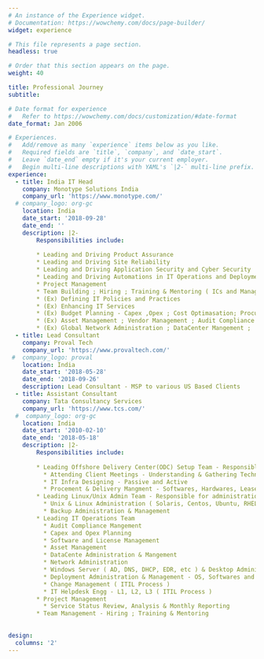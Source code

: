 ```yaml
---
# An instance of the Experience widget.
# Documentation: https://wowchemy.com/docs/page-builder/
widget: experience

# This file represents a page section.
headless: true

# Order that this section appears on the page.
weight: 40

title: Professional Journey
subtitle:

# Date format for experience
#   Refer to https://wowchemy.com/docs/customization/#date-format
date_format: Jan 2006

# Experiences.
#   Add/remove as many `experience` items below as you like.
#   Required fields are `title`, `company`, and `date_start`.
#   Leave `date_end` empty if it's your current employer.
#   Begin multi-line descriptions with YAML's `|2-` multi-line prefix.
experience:
  - title: India IT Head
    company: Monotype Solutions India
    company_url: 'https://www.monotype.com/'
  # company_logo: org-gc
    location: India
    date_start: '2018-09-28'
    date_end: ''
    description: |2-
        Responsibilities include:
        
        * Leading and Driving Product Assurance
        * Leading and Driving Site Reliability
        * Leading and Driving Application Security and Cyber Security
        * Leading and Driving Automations in IT Operations and Deployments
        * Project Management 
        * Team Building ; Hiring ; Training & Mentoring ( ICs and Managers )
        * (Ex) Defining IT Policies and Practices
        * (Ex) Enhancing IT Services
        * (Ex) Budget Planning - Capex ,Opex ; Cost Optimasation; Procurement - Softwares, High End Hardwares, Lease Lines, etc
        * (Ex) Asset Management ; Vendor Management ; Audit Compliance Mangement ; 
        * (Ex) Global Network Administration ; DataCenter Mangement ; 
  - title: Lead Consultant
    company: Proval Tech
    company_url: 'https://www.provaltech.com/'
 #  company_logo: proval
    location: India
    date_start: '2018-05-28'
    date_end: '2018-09-26'
    description: Lead Consultant - MSP to various US Based Clients
  - title: Assistant Consultant
    company: Tata Consultancy Services
    company_url: 'https://www.tcs.com/'
  #  company_logo: org-gc
    location: India
    date_start: '2010-02-10'
    date_end: '2018-05-18'
    description: |2-
        Responsibilities include:
        
        * Leading Offshore Delivery Center(ODC) Setup Team - Responsible for all ODC setup at all North India branches of TCS
          * Attending Client Meetings - Understanding & Gathering Technical and Security requirements 
          * IT Infra Designing - Passive and Active
          * Procement & Delivery Mangment - Softwares, Hardwares, Leased Lines , etc  
        * Leading Linux/Unix Admin Team - Responsible for administration and management of Linux/Unix infra for few major client projects at all North India branches of TCS as well as for TCS's internal infra
          * Unix & Linux Administration ( Solaris, Centos, Ubuntu, RHEL )
          * Backup Administration & Management
        * Leading IT Operations Team
          * Audit Compliance Mangement
          * Capex and Opex Planning
          * Software and License Management
          * Asset Management
          * DataCente Administration & Mangement        
          * Network Administration 
          * Windows Server ( AD, DNS, DHCP, EDR, etc ) & Desktop Administration 
          * Deployment Administration & Management - OS, Softwares and Win Patches
          * Change Management ( ITIL Process )
          * IT Helpdesk Engg - L1, L2, L3 ( ITIL Process )
        * Project Management
          * Service Status Review, Analysis & Monthly Reporting
        * Team Management - Hiring ; Training & Mentoring
        
        
design:
  columns: '2'
---
```

